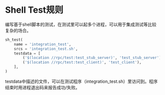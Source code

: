# Shell Test规则 #

编写基于shell脚本的测试，在测试里可以起多个进程，可以用于集成测试等比较复杂的场合。

```python
sh_test(
    name = 'integration_test',
    srcs = 'integration_test.sh',
    testdata = [
        ('$(location //rpc/test:test_stub_server)', 'test_stub_server'),
        ('$(location //rpc/test:test_client)', 'test_client'),
    ],
)
```

testdata中描述的文件，可以在测试程序（integration_test.sh）里访问到。程序结束时用进程退出码来报告成功/失败。
